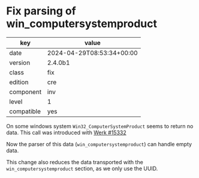 [//]: # (werk v2)
# Fix parsing of win_computersystemproduct

key        | value
---------- | ---
date       | 2024-04-29T08:53:34+00:00
version    | 2.4.0b1
class      | fix
edition    | cre
component  | inv
level      | 1
compatible | yes

On some windows system `Win32_ComputerSystemProduct` seems to return no data.
This call was introduced with [Werk #15332](https://checkmk.com/werk/15332)

Now the parser of this data (`win_computersystemproduct`) can handle empty data.

This change also reduces the data transported with the
`win_computersystemproduct` section, as we only use the UUID.
